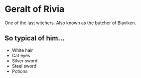 # Geralt of Rivia
One of the last witchers. Also known as the butcher of Blaviken.
## So typical of him...
* White hair
* Cat eyes
* Silver sword
* Steel sword
* Potions